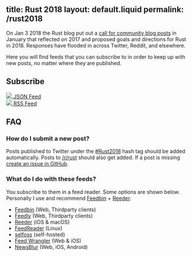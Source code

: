 title: Rust 2018
layout: default.liquid
permalink: /rust2018
---

On Jan 3 2018 the Rust blog put out a [call for community blog
posts][call-for-posts] in January that reflected on 2017 and proposed goals and
directions for Rust in 2018. Responses have flooded in across Twitter, Reddit,
and elsewhere.

Here you will find feeds that you can subscribe to in order to keep up with
new posts, no matter where they are published.

## Subscribe

<div class="subscribe">
  <div class="feedicon">
    <a href="/rust2018/feed.json">
      <img src="/images/jsonfeed.png" />
      JSON Feed
    </a>
  </div>

  <div class="feedicon">
    <a href="/rust2018/feed.rss">
      <img src="/images/feed-icon.svg" />
      RSS Feed
    </a>
  </div>
</div>

## FAQ

### How do I submit a new post?

Posts published to Twitter under the [#Rust2018] hash tag should be
added automatically. Posts to [/r/rust][rust-reddit] should also get added.
If a post is missing [create an issue in GitHub][add-post].

### What do I do with these feeds?

You subscribe to them in a feed reader. Some options are shown below.
Personally I use and recommend [Feedbin] + [Reeder]:

* [Feedbin] (Web, Thirdparty clients)
* [Feedly](https://feedly.com/) (Web, Thirdparty clients)
* [Reeder] (iOS & macOS)
* [FeedReader](https://jangernert.github.io/FeedReader/) (Linux)
* [selfoss](https://selfoss.aditu.de/) (self-hosted)
* [Feed Wrangler](https://feedwrangler.net/) (Web & iOS)
* [NewsBlur](https://www.newsblur.com/) (Web, iOS, Android)

[Feedbin]: https://feedbin.com/
[Reeder]: http://reederapp.com/
[add-post]: https://github.com/wezm/read-rust/issues/new?labels=missing-post&title=Add+post&template=missing_post.md
[#Rust2018]: https://twitter.com/search?f=tweets&vertical=default&q=%23Rust2018
[call-for-posts]: https://blog.rust-lang.org/2018/01/03/new-years-rust-a-call-for-community-blogposts.html
[rust-reddit]: https://www.reddit.com/r/rust/
